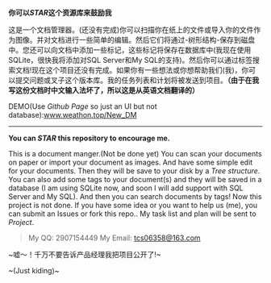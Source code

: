 **你可以*STAR*这个资源库来鼓励我**

这是一个文档管理器。(还没有完成)你可以扫描你在纸上的文件或导入你的文件作为图像。并对文档进行一些简单的编辑。然后它们将通过-树形结构-保存到磁盘中。您还可以向文档中添加一些标记，这些标记将保存在数据库中(我现在使用SQLite，很快我将添加对SQL Server和My SQL的支持)。然后你可以通过标签搜索文档!现在这个项目还没有完成。如果你有一些想法或你想帮助我们(我)，你可以提交问题或叉子这个版本库。我的任务列表和计划将被发送到项目。**（由于在我写这份文档时中文输入法坏了，所以这是从英语文档翻译的）**

DEMO(Use *Github Page* so just an UI but not database):www.weathon.top/New_DM

---------
**You can *STAR* this repository to encourage me.**

This is a document manger.(Not be done yet) You can scan your documents on paper or import your document as images. And have some simple edit for your documents. Then they will be save to your disk by a *Tree structure*. You can also add some tags to your document(s) and they will be saved in a database (I am using SQLite now, and soon I will add support with SQL Server and My SQL). And then you can search documents by tags!
Now this project is not done. If you have some idea or you want to help us (me), you can submit an Issues or fork this repo..
My task list and plan will be sent to *Project*.


> My QQ: 2907154449
> My Email: tcs06358@163.com

~嘘～！千万不要告诉产品经理我把项目公开了!~

~(Just kiding)~

